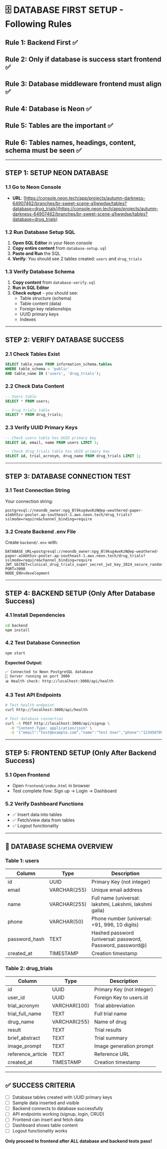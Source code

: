 # 🗄️ DATABASE FIRST SETUP - Following Rules

## Rule 1: Backend First ✅
## Rule 2: Only if database is success start frontend ✅  
## Rule 3: Database middleware frontend must align ✅
## Rule 4: Database is Neon ✅
## Rule 5: Tables are the important ✅
## Rule 6: Tables names, headings, content, schema must be seen ✅

---

## STEP 1: SETUP NEON DATABASE

### 1.1 Go to Neon Console
- **URL**: [https://console.neon.tech/app/projects/autumn-darkness-64907462/branches/br-sweet-scene-a1jwwdse/tables?database=drug_trials](https://console.neon.tech/app/projects/autumn-darkness-64907462/branches/br-sweet-scene-a1jwwdse/tables?database=drug_trials)

### 1.2 Run Database Setup SQL
1. **Open SQL Editor** in your Neon console
2. **Copy entire content** from `database-setup.sql`
3. **Paste and Run** the SQL
4. **Verify**: You should see 2 tables created: `users` and `drug_trials`

### 1.3 Verify Database Schema
1. **Copy content** from `database-verify.sql` 
2. **Run in SQL Editor**
3. **Check output** - you should see:
   - Table structure (schema)
   - Table content (data)
   - Foreign key relationships
   - UUID primary keys
   - Indexes

---

## STEP 2: VERIFY DATABASE SUCCESS

### 2.1 Check Tables Exist
```sql
SELECT table_name FROM information_schema.tables 
WHERE table_schema = 'public' 
AND table_name IN ('users', 'drug_trials');
```

### 2.2 Check Data Content
```sql
-- Users table
SELECT * FROM users;

-- Drug trials table  
SELECT * FROM drug_trials;
```

### 2.3 Verify UUID Primary Keys
```sql
-- Check users table has UUID primary key
SELECT id, email, name FROM users LIMIT 1;

-- Check drug_trials table has UUID primary key
SELECT id, trial_acronym, drug_name FROM drug_trials LIMIT 1;
```

---

## STEP 3: DATABASE CONNECTION TEST

### 3.1 Test Connection String
Your connection string:
```
postgresql://neondb_owner:npg_Bl9kug4wxKzN@ep-weathered-paper-a1mbh5zv-pooler.ap-southeast-1.aws.neon.tech/drug_trials?sslmode=require&channel_binding=require
```

### 3.2 Create Backend .env File
Create `backend/.env` with:
```env
DATABASE_URL=postgresql://neondb_owner:npg_Bl9kug4wxKzN@ep-weathered-paper-a1mbh5zv-pooler.ap-southeast-1.aws.neon.tech/drug_trials?sslmode=require&channel_binding=require
JWT_SECRET=clinical_drug_trials_super_secret_jwt_key_2024_secure_random_string
PORT=3000
NODE_ENV=development
```

---

## STEP 4: BACKEND SETUP (Only After Database Success)

### 4.1 Install Dependencies
```bash
cd backend
npm install
```

### 4.2 Test Database Connection
```bash
npm start
```

**Expected Output:**
```
✅ Connected to Neon PostgreSQL database
🚀 Server running on port 3000
📊 Health check: http://localhost:3000/api/health
```

### 4.3 Test API Endpoints
```bash
# Test health endpoint
curl http://localhost:3000/api/health

# Test database connection
curl -X POST http://localhost:3000/api/signup \
  -H "Content-Type: application/json" \
  -d '{"email":"test@example.com","name":"Test User","phone":"1234567890","password":"password123","confirmPassword":"password123"}'
```

---

## STEP 5: FRONTEND SETUP (Only After Backend Success)

### 5.1 Open Frontend
- Open `frontend/index.html` in browser
- Test complete flow: Sign up → Login → Dashboard

### 5.2 Verify Dashboard Functions
- ✅ Insert data into tables
- ✅ Fetch/view data from tables  
- ✅ Logout functionality

---

## 🎯 DATABASE SCHEMA OVERVIEW

### Table 1: users
| Column | Type | Description |
|--------|------|-------------|
| id | UUID | Primary Key (not integer) |
| email | VARCHAR(255) | Unique email address |
| name | VARCHAR(255) | Full name (universal: lakshmi, Lakshmi, lakshmi galla) |
| phone | VARCHAR(50) | Phone number (universal: +91, 996, 10 digits) |
| password_hash | TEXT | Hashed password (universal: password, Password, password@) |
| created_at | TIMESTAMP | Creation timestamp |

### Table 2: drug_trials
| Column | Type | Description |
|--------|------|-------------|
| id | UUID | Primary Key (not integer) |
| user_id | UUID | Foreign Key to users.id |
| trial_acronym | VARCHAR(100) | Trial abbreviation |
| trial_full_name | TEXT | Full trial name |
| drug_name | VARCHAR(255) | Name of drug |
| result | TEXT | Trial results |
| brief_abstract | TEXT | Trial summary |
| image_prompt | TEXT | Image generation prompt |
| reference_article | TEXT | Reference URL |
| created_at | TIMESTAMP | Creation timestamp |

---

## ✅ SUCCESS CRITERIA

- [ ] Database tables created with UUID primary keys
- [ ] Sample data inserted and visible
- [ ] Backend connects to database successfully
- [ ] API endpoints working (signup, login, CRUD)
- [ ] Frontend can insert and fetch data
- [ ] Dashboard shows table content
- [ ] Logout functionality works

**Only proceed to frontend after ALL database and backend tests pass!**
